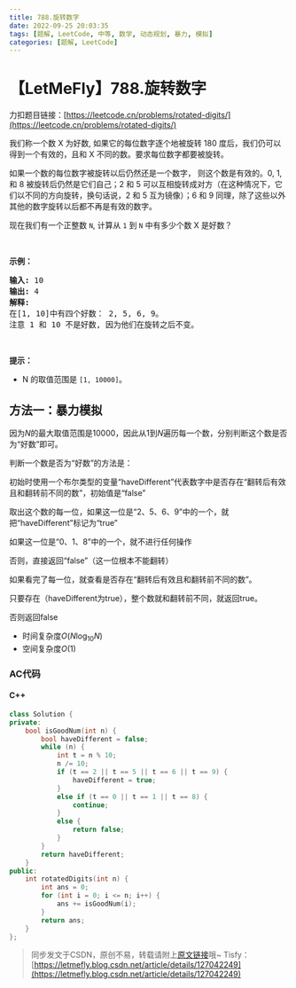 ```yaml
---
title: 788.旋转数字
date: 2022-09-25 20:03:35
tags: [题解, LeetCode, 中等, 数学, 动态规划, 暴力, 模拟]
categories: [题解, LeetCode]
---
```


# 【LetMeFly】788.旋转数字

力扣题目链接：[https://leetcode.cn/problems/rotated-digits/](https://leetcode.cn/problems/rotated-digits/)

<p>我们称一个数 X 为好数, 如果它的每位数字逐个地被旋转 180 度后，我们仍可以得到一个有效的，且和 X 不同的数。要求每位数字都要被旋转。</p>

<p>如果一个数的每位数字被旋转以后仍然还是一个数字，&nbsp;则这个数是有效的。0, 1, 和 8 被旋转后仍然是它们自己；2 和 5 可以互相旋转成对方（在这种情况下，它们以不同的方向旋转，换句话说，2 和 5 互为镜像）；6 和 9 同理，除了这些以外其他的数字旋转以后都不再是有效的数字。</p>

<p>现在我们有一个正整数&nbsp;<code>N</code>, 计算从&nbsp;<code>1</code> 到&nbsp;<code>N</code> 中有多少个数&nbsp;X 是好数？</p>

<p>&nbsp;</p>

<p><strong>示例：</strong></p>

<pre><strong>输入:</strong> 10
<strong>输出:</strong> 4
<strong>解释:</strong> 
在[1, 10]中有四个好数： 2, 5, 6, 9。
注意 1 和 10 不是好数, 因为他们在旋转之后不变。
</pre>

<p>&nbsp;</p>

<p><strong>提示：</strong></p>

<ul>
	<li>N&nbsp;的取值范围是&nbsp;<code>[1, 10000]</code>。</li>
</ul>


    
## 方法一：暴力模拟

因为$N$的最大取值范围是$10000$，因此从$1$到$N$遍历每一个数，分别判断这个数是否为“好数”即可。

判断一个数是否为“好数”的方法是：

初始时使用一个布尔类型的变量“haveDifferent”代表数字中是否存在“翻转后有效且和翻转前不同的数”，初始值是“false”

取出这个数的每一位，如果这一位是“2、5、6、9”中的一个，就把“haveDifferent”标记为“true”

如果这一位是“0、1、8”中的一个，就不进行任何操作

否则，直接返回“false”（这一位根本不能翻转）

如果看完了每一位，就查看是否存在“翻转后有效且和翻转前不同的数”。

只要存在（haveDifferent为true），整个数就和翻转前不同，就返回true。

否则返回false

+ 时间复杂度$O(N\log_{10}N)$
+ 空间复杂度$O(1)$

### AC代码

#### C++

```cpp
class Solution {
private:
    bool isGoodNum(int n) {
        bool haveDifferent = false;
        while (n) {
            int t = n % 10;
            n /= 10;
            if (t == 2 || t == 5 || t == 6 || t == 9) {
                haveDifferent = true;
            }
            else if (t == 0 || t == 1 || t == 8) {
                continue;
            }
            else {
                return false;
            }
        }
        return haveDifferent;
    }
public:
    int rotatedDigits(int n) {
        int ans = 0;
        for (int i = 0; i <= n; i++) {
            ans += isGoodNum(i);
        }
        return ans;
    }
};
```

> 同步发文于CSDN，原创不易，转载请附上[原文链接](https://blog.letmefly.xyz/2022/09/25/LeetCode%200788.%E6%97%8B%E8%BD%AC%E6%95%B0%E5%AD%97/)哦~
> Tisfy：[https://letmefly.blog.csdn.net/article/details/127042249](https://letmefly.blog.csdn.net/article/details/127042249)
